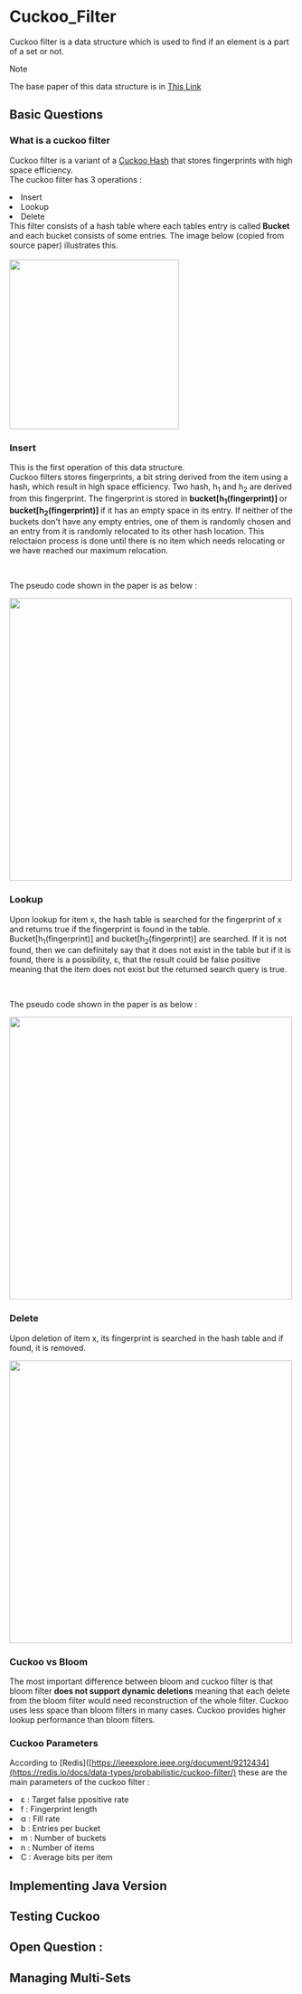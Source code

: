 # Cuckoo_Filter
Cuckoo filter is a data structure which is used to find if an element is a part of a set or not. <br>

> [!NOTE]
> The base paper of this data structure is in [This Link](https://ieeexplore.ieee.org/document/9212434)
## Basic Questions
### What is a cuckoo filter
Cuckoo filter is a variant of a [Cuckoo Hash](https://en.wikipedia.org/wiki/Cuckoo_hashing) that stores fingerprints with high space efficiency. <br>
The cuckoo filter has 3 operations : 
<li> Insert </li>
<li> Lookup </li>
<li> Delete </li>
This filter consists of a hash table where each tables entry is called <b>Bucket</b> and each bucket consists of some entries. The image below (copied from source paper) illustrates this.
<br><br>

<img src="https://github.com/bigwhoman/Cuckoo_Filter/assets/79264715/e89a29b9-a911-4eb4-845c-093dbd15ae8a" width="300">
<br>

### Insert
This is the first operation of this data structure. <br>
Cuckoo filters stores fingerprints, a bit string derived from the item using a hash, which result in high space efficiency. Two hash, h<sub>1</sub> and h<sub>2</sub> are derived from this fingerprint.
The fingerprint is stored in <b> bucket\[h<sub>1</sub>(fingerprint)\] </b> or <b> bucket\[h<sub>2</sub>(fingerprint)\] </b> if it has an empty space in its entry. If neither of the buckets don't have any
empty entries, one of them is randomly chosen and an entry from it is randomly relocated to its other hash location. This reloctaion process is done until there is no item which needs relocating or we have reached our maximum
relocation.

<br>

The pseudo code shown in the paper is as below : 

<img src="https://github.com/bigwhoman/Cuckoo_Filter/assets/79264715/c8827636-79e5-4978-9c73-5402510b520e" width="500">


### Lookup
Upon lookup for item x, the hash table is searched for the fingerprint of x and returns true if the fingerprint is found in the table. Bucket\[h<sub>1</sub>(fingerprint)\] and bucket\[h<sub>2</sub>(fingerprint)\] are searched.
If it is not found, then we can definitely say that it does not exist in the table but if it is found, there is a possibility, ε, that the result could be false positive meaning that the item does not exist but the returned search query is true.

<br>

The pseudo code shown in the paper is as below : 

<img src="https://github.com/bigwhoman/Cuckoo_Filter/assets/79264715/d60c4ffc-4d78-4ca6-bb75-2a89288fdbe6" width="500">


### Delete
Upon deletion of item x, its fingerprint is searched in the hash table and if found, it is removed.

<img src="https://github.com/bigwhoman/Cuckoo_Filter/assets/79264715/7bf0b0f4-c805-4641-b845-c6e42a63f02b" width="500">

### Cuckoo vs Bloom
The most important difference between bloom and cuckoo filter is that bloom filter <b>does not support dynamic deletions</b> meaning that each delete from the bloom filter would need reconstruction of the 
whole filter. Cuckoo uses less space than bloom filters in many cases. Cuckoo provides higher lookup performance than bloom filters.

### Cuckoo Parameters
According to [Redis]([https://ieeexplore.ieee.org/document/9212434](https://redis.io/docs/data-types/probabilistic/cuckoo-filter/) these are the main parameters of the cuckoo filter :

<li> ε : Target false ppositive rate </li>
<li> f : Fingerprint length </li>
<li> α : Fill rate </li>
<li> b : Entries per bucket </li>
<li> m : Number of buckets </li>
<li> n : Number of items </li>
<li> C : Average bits per item </li>

## Implementing Java Version

## Testing Cuckoo 

## Open Question : 

## Managing Multi-Sets

